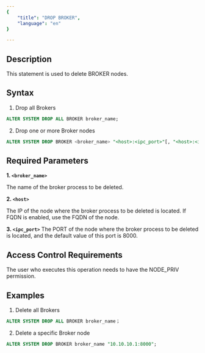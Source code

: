 ```yaml
---
{
    "title": "DROP BROKER",
    "language": "en"
}

---
```


<!--
Licensed to the Apache Software Foundation (ASF) under one
or more contributor license agreements.  See the NOTICE file
distributed with this work for additional information
regarding copyright ownership.  The ASF licenses this file
to you under the Apache License, Version 2.0 (the
"License"); you may not use this file except in compliance
with the License.  You may obtain a copy of the License at

  http://www.apache.org/licenses/LICENSE-2.0

Unless required by applicable law or agreed to in writing,
software distributed under the License is distributed on an
"AS IS" BASIS, WITHOUT WARRANTIES OR CONDITIONS OF ANY
KIND, either express or implied.  See the License for the
specific language governing permissions and limitations
under the License.
-->




## Description

This statement is used to delete BROKER nodes. 

## Syntax

1. Drop all Brokers
```sql
ALTER SYSTEM DROP ALL BROKER broker_name;
```

2. Drop one or more Broker nodes
```sql
ALTER SYSTEM DROP BROKER <broker_name> "<host>:<ipc_port>"[, "<host>:<ipc_port>" [, ...] ];
```
## Required Parameters

**1. `<broker_name>`**

The name of the broker process to be deleted.

**2. `<host>`**

The IP of the node where the broker process to be deleted is located. If FQDN is enabled, use the FQDN of the node.

**3. `<ipc_port>`**
The PORT of the node where the broker process to be deleted is located, and the default value of this port is 8000.


## Access Control Requirements
The user who executes this operation needs to have the NODE_PRIV permission.

## Examples

1. Delete all Brokers

```sql
ALTER SYSTEM DROP ALL BROKER broker_name；
```

2. Delete a specific Broker node

```sql
ALTER SYSTEM DROP BROKER broker_name "10.10.10.1:8000";
```

